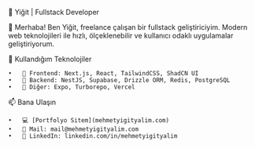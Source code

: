 🌟 Yiğit | Fullstack Developer

👋 Merhaba! Ben Yiğit, freelance çalışan bir fullstack geliştiriciyim. Modern web teknolojileri ile hızlı, ölçeklenebilir ve kullanıcı odaklı uygulamalar geliştiriyorum.

🚀 Kullandığım Teknolojiler

	•	🔹 Frontend: Next.js, React, TailwindCSS, ShadCN UI
	•	🔹 Backend: NestJS, Supabase, Drizzle ORM, Redis, PostgreSQL
	•	🔹 Diğer: Expo, Turborepo, Vercel

📫 Bana Ulaşın

	•	💻 [Portfolyo Sitem](mehmetyigityalim.com)
	•	📧 Mail: mail@mehmetyigityalim.com
	•	💬 LinkedIn: linkedin.com/in/mehmetyigityalim
